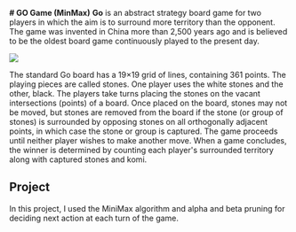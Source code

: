 **# GO Game (MinMax)**
 **Go** is an abstract strategy board game for two players in which the aim is to surround more territory than the opponent. The game was invented in China more than 2,500 years ago and is believed to be the oldest board game continuously played to the present day. 


 ![](C:\Users\HosseiN\Pictures\450px-FloorGoban.jpg)

 The standard Go board has a 19×19 grid of lines, containing 361 points. 
 The playing pieces are called stones. One player uses the white stones and the other, black. The players take turns placing the stones on the vacant intersections (points) of a board. Once placed on the board, stones may not be moved, but stones are removed from the board if the stone (or group of stones) is surrounded by opposing stones on all orthogonally adjacent points, in which case the stone or group is captured. The game proceeds until neither player wishes to make another move. When a game concludes, the winner is determined by counting each player's surrounded territory along with captured stones and komi.

 

## Project

In this project, I used the MiniMax algorithm and alpha and beta pruning for deciding next action at each turn of the game. 
